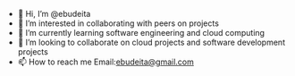 - 👋 Hi, I’m @ebudeita
- 👀 I’m interested in collaborating with peers on projects
- 🌱 I’m currently learning software engineering and cloud computing
- 💞️ I’m looking to collaborate on cloud projects and software development projects
- 📫 How to reach me Email:ebudeita@gmail.com

<!---
ebudeita/ebudeita is a ✨ special ✨ repository because its `README.md` (this file) appears on your GitHub profile.
You can click the Preview link to take a look at your changes.
--->
